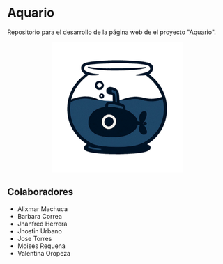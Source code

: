 # Aquario
Repositorio para el desarrollo de la página web de el proyecto "Aquario".

<p align="center">
  <img src="./src/imgs/logos/aquariocircle.png" alt="Logo Aquario" width="300">
</p>

## Colaboradores
- Alixmar Machuca
- Barbara Correa
- Jhanfred Herrera
- Jhostin Urbano
- Jose Torres
- Moises Requena
- Valentina Oropeza